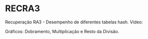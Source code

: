 # RECRA3

Recuperação RA3 -  Desempenho de diferentes tabelas hash.
Video: 

Gráficos: Dobramento, Multiplicação e Resto da Divisão.
